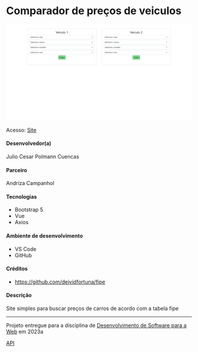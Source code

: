 # Comparador de preços de veiculos

![Screenshot do projeto](./screenshot.png)

Acesso: [Site](https://elc1090.github.io/project2-AndrizaCampanhol/)


#### Desenvolvedor(a)
Julio Cesar Polmann Cuencas

#### Parceiro
Andriza Campanhol

#### Tecnologias

- Bootstrap 5
- Vue
- Axios

#### Ambiente de desenvolvimento

- VS Code
- GitHub

#### Créditos

- https://github.com/deividfortuna/fipe

#### Descrição

Site simples para buscar preços de carros de acordo com a tabela fipe

---
Projeto entregue para a disciplina de [Desenvolvimento de Software para a Web](http://github.com/andreainfufsm/elc1090-2023a) em 2023a

[API](http://deividfortuna.github.io/fipe/v2/)
